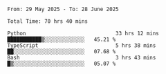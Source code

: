 <!--START_SECTION:waka-->

```abap
From: 29 May 2025 - To: 28 June 2025

Total Time: 70 hrs 40 mins

Python                             33 hrs 12 mins  ███████████▒░░░░░░░░░░░░░   45.21 %
TypeScript                         5 hrs 38 mins   ██░░░░░░░░░░░░░░░░░░░░░░░   07.68 %
Bash                               3 hrs 43 mins   █▒░░░░░░░░░░░░░░░░░░░░░░░   05.07 %
```

<!--END_SECTION:waka-->

